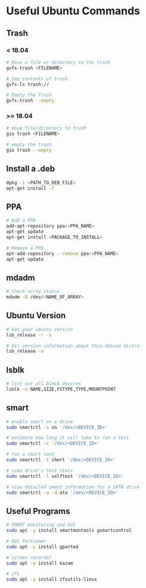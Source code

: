 # Useful Ubuntu Commands

## Trash
### < 18.04
```bash
# Move a file or directory to the trash
gvfs-trash <FILENAME>

# See contents of trash
gvfs-ls trash://

# Empty the Trash
gvfs-trash --empty
```
### >= 18.04
```bash
# move file/directory to trash
gio trash <FILENAME>

# empty the trash
gio trash --empty
```

## Install a .deb
```bash
dpkg -i <PATH_TO_DEB_FILE>
apt-get install -f
```

## PPA
```bash
# Add a PPA
add-apt-repository ppa:<PPA_NAME>
apt-get update
apt-get install <PACKAGE_TO_INSTALL>

# Remove a PPA
apt-add-repository --remove ppa:<PPA_NAME>
apt-get update
```

## mdadm
```bash
# Check array status
mdadm -D /dev/<NAME_OF_ARRAY>
```

## Ubuntu Version
```bash
# Get your ubuntu version
lsb_release -r -s

# Get version information about this debian distro
lsb_release -a
```

## lsblk
```bash
# list out all block devices
lsblk -o NAME,SIZE,FSTYPE,TYPE,MOUNTPOINT

```

## smart
```bash
# enable smart on a drive
sudo smartctl -s on '/dev/<DEVICE_ID>'

# estimate how long it will take to run a test
sudo smartctl -c '/dev/<DEVICE_ID>'

# run a smart test
sudo smartctl -t short '/dev/<DEVICE_ID>'

# view drive's test stats
sudo smartctl -l selftest '/dev/<DEVICE_ID>'

# view detailed smart information for a SATA drive
sudo smartctl -a -d ata '/dev/<DEVICE_ID>'
```

## Useful Programs
```bash
# SMART monitoring and GUI
sudo apt -y install smartmontools gsmartcontrol

# GUI Partioner
sudo apt -y install gparted

# screen recorder
sudo apt -y install kazam

# zfs
sudo apt -y install zfsutils-linux
```
